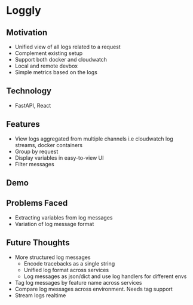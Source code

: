 # Loggly

## Motivation
- Unified view of all logs related to a request
- Complement existing setup
- Support both docker and cloudwatch
- Local and remote devbox
- Simple metrics based on the logs

## Technology
- FastAPI, React

## Features
- View logs aggregated from multiple channels i.e cloudwatch log streams, docker containers
- Group by request
- Display variables in easy-to-view UI
- Filter messages

## Demo

## Problems Faced
- Extracting variables from log messages
- Variation of log message format

## Future Thoughts
- More structured log messages
  - Encode tracebacks as a single string
  - Unified log format across services
  - Log messages as json/dict and use log handlers for different envs 
- Tag log messages by feature name across services
- Compare log messages across environment. Needs tag support
- Stream logs realtime
